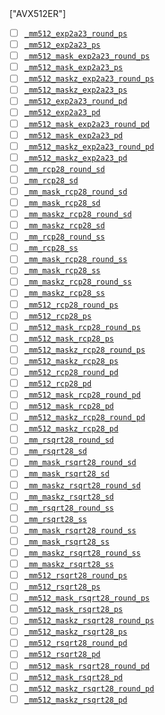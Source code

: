 <summary>["AVX512ER"]</summary><p>

* [ ] [`_mm512_exp2a23_round_ps`](https://software.intel.com/sites/landingpage/IntrinsicsGuide/#text=_mm512_exp2a23_round_ps&expand=100)
* [ ] [`_mm512_exp2a23_ps`](https://software.intel.com/sites/landingpage/IntrinsicsGuide/#text=_mm512_exp2a23_ps&expand=100)
* [ ] [`_mm512_mask_exp2a23_round_ps`](https://software.intel.com/sites/landingpage/IntrinsicsGuide/#text=_mm512_mask_exp2a23_round_ps&expand=100)
* [ ] [`_mm512_mask_exp2a23_ps`](https://software.intel.com/sites/landingpage/IntrinsicsGuide/#text=_mm512_mask_exp2a23_ps&expand=100)
* [ ] [`_mm512_maskz_exp2a23_round_ps`](https://software.intel.com/sites/landingpage/IntrinsicsGuide/#text=_mm512_maskz_exp2a23_round_ps&expand=100)
* [ ] [`_mm512_maskz_exp2a23_ps`](https://software.intel.com/sites/landingpage/IntrinsicsGuide/#text=_mm512_maskz_exp2a23_ps&expand=100)
* [ ] [`_mm512_exp2a23_round_pd`](https://software.intel.com/sites/landingpage/IntrinsicsGuide/#text=_mm512_exp2a23_round_pd&expand=100)
* [ ] [`_mm512_exp2a23_pd`](https://software.intel.com/sites/landingpage/IntrinsicsGuide/#text=_mm512_exp2a23_pd&expand=100)
* [ ] [`_mm512_mask_exp2a23_round_pd`](https://software.intel.com/sites/landingpage/IntrinsicsGuide/#text=_mm512_mask_exp2a23_round_pd&expand=100)
* [ ] [`_mm512_mask_exp2a23_pd`](https://software.intel.com/sites/landingpage/IntrinsicsGuide/#text=_mm512_mask_exp2a23_pd&expand=100)
* [ ] [`_mm512_maskz_exp2a23_round_pd`](https://software.intel.com/sites/landingpage/IntrinsicsGuide/#text=_mm512_maskz_exp2a23_round_pd&expand=100)
* [ ] [`_mm512_maskz_exp2a23_pd`](https://software.intel.com/sites/landingpage/IntrinsicsGuide/#text=_mm512_maskz_exp2a23_pd&expand=100)
* [ ] [`_mm_rcp28_round_sd`](https://software.intel.com/sites/landingpage/IntrinsicsGuide/#text=_mm_rcp28_round_sd&expand=100)
* [ ] [`_mm_rcp28_sd`](https://software.intel.com/sites/landingpage/IntrinsicsGuide/#text=_mm_rcp28_sd&expand=100)
* [ ] [`_mm_mask_rcp28_round_sd`](https://software.intel.com/sites/landingpage/IntrinsicsGuide/#text=_mm_mask_rcp28_round_sd&expand=100)
* [ ] [`_mm_mask_rcp28_sd`](https://software.intel.com/sites/landingpage/IntrinsicsGuide/#text=_mm_mask_rcp28_sd&expand=100)
* [ ] [`_mm_maskz_rcp28_round_sd`](https://software.intel.com/sites/landingpage/IntrinsicsGuide/#text=_mm_maskz_rcp28_round_sd&expand=100)
* [ ] [`_mm_maskz_rcp28_sd`](https://software.intel.com/sites/landingpage/IntrinsicsGuide/#text=_mm_maskz_rcp28_sd&expand=100)
* [ ] [`_mm_rcp28_round_ss`](https://software.intel.com/sites/landingpage/IntrinsicsGuide/#text=_mm_rcp28_round_ss&expand=100)
* [ ] [`_mm_rcp28_ss`](https://software.intel.com/sites/landingpage/IntrinsicsGuide/#text=_mm_rcp28_ss&expand=100)
* [ ] [`_mm_mask_rcp28_round_ss`](https://software.intel.com/sites/landingpage/IntrinsicsGuide/#text=_mm_mask_rcp28_round_ss&expand=100)
* [ ] [`_mm_mask_rcp28_ss`](https://software.intel.com/sites/landingpage/IntrinsicsGuide/#text=_mm_mask_rcp28_ss&expand=100)
* [ ] [`_mm_maskz_rcp28_round_ss`](https://software.intel.com/sites/landingpage/IntrinsicsGuide/#text=_mm_maskz_rcp28_round_ss&expand=100)
* [ ] [`_mm_maskz_rcp28_ss`](https://software.intel.com/sites/landingpage/IntrinsicsGuide/#text=_mm_maskz_rcp28_ss&expand=100)
* [ ] [`_mm512_rcp28_round_ps`](https://software.intel.com/sites/landingpage/IntrinsicsGuide/#text=_mm512_rcp28_round_ps&expand=100)
* [ ] [`_mm512_rcp28_ps`](https://software.intel.com/sites/landingpage/IntrinsicsGuide/#text=_mm512_rcp28_ps&expand=100)
* [ ] [`_mm512_mask_rcp28_round_ps`](https://software.intel.com/sites/landingpage/IntrinsicsGuide/#text=_mm512_mask_rcp28_round_ps&expand=100)
* [ ] [`_mm512_mask_rcp28_ps`](https://software.intel.com/sites/landingpage/IntrinsicsGuide/#text=_mm512_mask_rcp28_ps&expand=100)
* [ ] [`_mm512_maskz_rcp28_round_ps`](https://software.intel.com/sites/landingpage/IntrinsicsGuide/#text=_mm512_maskz_rcp28_round_ps&expand=100)
* [ ] [`_mm512_maskz_rcp28_ps`](https://software.intel.com/sites/landingpage/IntrinsicsGuide/#text=_mm512_maskz_rcp28_ps&expand=100)
* [ ] [`_mm512_rcp28_round_pd`](https://software.intel.com/sites/landingpage/IntrinsicsGuide/#text=_mm512_rcp28_round_pd&expand=100)
* [ ] [`_mm512_rcp28_pd`](https://software.intel.com/sites/landingpage/IntrinsicsGuide/#text=_mm512_rcp28_pd&expand=100)
* [ ] [`_mm512_mask_rcp28_round_pd`](https://software.intel.com/sites/landingpage/IntrinsicsGuide/#text=_mm512_mask_rcp28_round_pd&expand=100)
* [ ] [`_mm512_mask_rcp28_pd`](https://software.intel.com/sites/landingpage/IntrinsicsGuide/#text=_mm512_mask_rcp28_pd&expand=100)
* [ ] [`_mm512_maskz_rcp28_round_pd`](https://software.intel.com/sites/landingpage/IntrinsicsGuide/#text=_mm512_maskz_rcp28_round_pd&expand=100)
* [ ] [`_mm512_maskz_rcp28_pd`](https://software.intel.com/sites/landingpage/IntrinsicsGuide/#text=_mm512_maskz_rcp28_pd&expand=100)
* [ ] [`_mm_rsqrt28_round_sd`](https://software.intel.com/sites/landingpage/IntrinsicsGuide/#text=_mm_rsqrt28_round_sd&expand=100)
* [ ] [`_mm_rsqrt28_sd`](https://software.intel.com/sites/landingpage/IntrinsicsGuide/#text=_mm_rsqrt28_sd&expand=100)
* [ ] [`_mm_mask_rsqrt28_round_sd`](https://software.intel.com/sites/landingpage/IntrinsicsGuide/#text=_mm_mask_rsqrt28_round_sd&expand=100)
* [ ] [`_mm_mask_rsqrt28_sd`](https://software.intel.com/sites/landingpage/IntrinsicsGuide/#text=_mm_mask_rsqrt28_sd&expand=100)
* [ ] [`_mm_maskz_rsqrt28_round_sd`](https://software.intel.com/sites/landingpage/IntrinsicsGuide/#text=_mm_maskz_rsqrt28_round_sd&expand=100)
* [ ] [`_mm_maskz_rsqrt28_sd`](https://software.intel.com/sites/landingpage/IntrinsicsGuide/#text=_mm_maskz_rsqrt28_sd&expand=100)
* [ ] [`_mm_rsqrt28_round_ss`](https://software.intel.com/sites/landingpage/IntrinsicsGuide/#text=_mm_rsqrt28_round_ss&expand=100)
* [ ] [`_mm_rsqrt28_ss`](https://software.intel.com/sites/landingpage/IntrinsicsGuide/#text=_mm_rsqrt28_ss&expand=100)
* [ ] [`_mm_mask_rsqrt28_round_ss`](https://software.intel.com/sites/landingpage/IntrinsicsGuide/#text=_mm_mask_rsqrt28_round_ss&expand=100)
* [ ] [`_mm_mask_rsqrt28_ss`](https://software.intel.com/sites/landingpage/IntrinsicsGuide/#text=_mm_mask_rsqrt28_ss&expand=100)
* [ ] [`_mm_maskz_rsqrt28_round_ss`](https://software.intel.com/sites/landingpage/IntrinsicsGuide/#text=_mm_maskz_rsqrt28_round_ss&expand=100)
* [ ] [`_mm_maskz_rsqrt28_ss`](https://software.intel.com/sites/landingpage/IntrinsicsGuide/#text=_mm_maskz_rsqrt28_ss&expand=100)
* [ ] [`_mm512_rsqrt28_round_ps`](https://software.intel.com/sites/landingpage/IntrinsicsGuide/#text=_mm512_rsqrt28_round_ps&expand=100)
* [ ] [`_mm512_rsqrt28_ps`](https://software.intel.com/sites/landingpage/IntrinsicsGuide/#text=_mm512_rsqrt28_ps&expand=100)
* [ ] [`_mm512_mask_rsqrt28_round_ps`](https://software.intel.com/sites/landingpage/IntrinsicsGuide/#text=_mm512_mask_rsqrt28_round_ps&expand=100)
* [ ] [`_mm512_mask_rsqrt28_ps`](https://software.intel.com/sites/landingpage/IntrinsicsGuide/#text=_mm512_mask_rsqrt28_ps&expand=100)
* [ ] [`_mm512_maskz_rsqrt28_round_ps`](https://software.intel.com/sites/landingpage/IntrinsicsGuide/#text=_mm512_maskz_rsqrt28_round_ps&expand=100)
* [ ] [`_mm512_maskz_rsqrt28_ps`](https://software.intel.com/sites/landingpage/IntrinsicsGuide/#text=_mm512_maskz_rsqrt28_ps&expand=100)
* [ ] [`_mm512_rsqrt28_round_pd`](https://software.intel.com/sites/landingpage/IntrinsicsGuide/#text=_mm512_rsqrt28_round_pd&expand=100)
* [ ] [`_mm512_rsqrt28_pd`](https://software.intel.com/sites/landingpage/IntrinsicsGuide/#text=_mm512_rsqrt28_pd&expand=100)
* [ ] [`_mm512_mask_rsqrt28_round_pd`](https://software.intel.com/sites/landingpage/IntrinsicsGuide/#text=_mm512_mask_rsqrt28_round_pd&expand=100)
* [ ] [`_mm512_mask_rsqrt28_pd`](https://software.intel.com/sites/landingpage/IntrinsicsGuide/#text=_mm512_mask_rsqrt28_pd&expand=100)
* [ ] [`_mm512_maskz_rsqrt28_round_pd`](https://software.intel.com/sites/landingpage/IntrinsicsGuide/#text=_mm512_maskz_rsqrt28_round_pd&expand=100)
* [ ] [`_mm512_maskz_rsqrt28_pd`](https://software.intel.com/sites/landingpage/IntrinsicsGuide/#text=_mm512_maskz_rsqrt28_pd&expand=100)

</p>